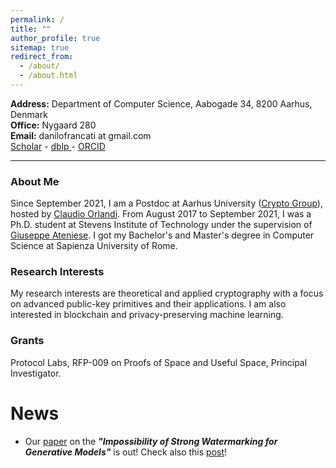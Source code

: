 ```yaml
---
permalink: /
title: ""
author_profile: true
sitemap: true
redirect_from: 
  - /about/
  - /about.html
---
```


**Address:** Department of Computer Science, Aabogade 34, 8200 Aarhus, Denmark  
**Office:** Nygaard 280    
**Email:** danilofrancati at gmail.com\
<a href="https://scholar.google.com/citations?user=eeuQ0a0AAAAJ&hl=en"><i class="ai ai-google-scholar ai-lg"></i> Scholar</a> - 
<a href="https://dblp.org/pid/231/4539.html"><i class="ai ai-dblp ai-lg"></i> dblp </a> - 
<a href="http://orcid.org/0000-0002-4639-0636"><span style="color: #b2c046;"><i class="ai ai-orcid ai-lg"></i></span> ORCID</a>

---

### About Me ###
Since September 2021, I am a Postdoc at Aarhus University ([Crypto Group](https://users-cs.au.dk/orlandi/cryptogroup/)), hosted by [Claudio Orlandi](https://cs.au.dk/~orlandi/).
From August 2017 to September 2021, I was a Ph.D. student at Stevens Institute of Technology under the supervision of [Giuseppe Ateniese](https://ateniese.github.io).
I got my Bachelor's and Master's degree in Computer Science at Sapienza University of Rome.

<!-- For a detailed CV, feel free to reach me via email. -->


### Research Interests ###
My research interests are theoretical and applied cryptography with a focus on advanced public-key primitives and their applications.
I am also interested in blockchain and privacy-preserving machine learning.

### Grants ###

Protocol Labs, RFP-009 on Proofs of Space and Useful Space, Principal Investigator.

# News #

<!-- - I will serve on the PC of [DLT 2024](). -->

<!-- - Our paper ***Non-malleable Fuzzy Extractors*** has been accepted at ACNS 2024! -->

- Our [paper](https://arxiv.org/abs/2311.04378) on the ***"Impossibility of Strong Watermarking for Generative Models"*** is out! Check also this [post](https://www.harvard.edu/kempner-institute/2023/11/09/watermarking-in-the-sand/)! 
